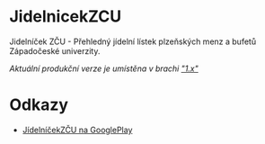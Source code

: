 JidelnicekZCU
=============

Jidelníček ZČU - Přehledný jídelní lístek plzeňských menz a bufetů Západočeské univerzity.

*Aktuální produkční verze je umístěna v brachi ["1.x"](/arcao/JidelnicekZCU/tree/1.x)*

Odkazy
================
* [JídelníčekZČU na GooglePlay](https://play.google.com/store/apps/details?id=com.arcao.menza)




